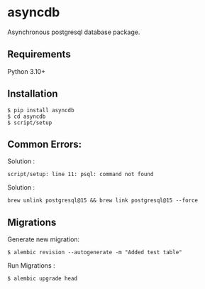 # asyncdb

Asynchronous postgresql database package.

## Requirements

Python 3.10+

## Installation

```shell
$ pip install asyncdb
$ cd asyncdb
$ script/setup
```

## Common Errors:

Solution :

`script/setup: line 11: psql: command not found`

Solution :

```shell
brew unlink postgresql@15 && brew link postgresql@15 --force
```

## Migrations

Generate new migration:

```shell
$ alembic revision --autogenerate -m "Added test table"
```

Run Migrations :

```shell
$ alembic upgrade head
```